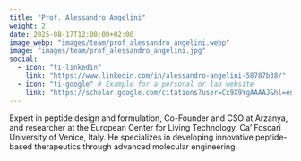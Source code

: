 ```yaml
---
title: "Prof. Alessandro Angelini"
weight: 2
date: 2025-08-17T12:00:00+02:00
image_webp: "images/team/prof_alessandro_angelini.webp"
image: "images/team/prof_alessandro_angelini.jpg"
social:
  - icon: "ti-linkedin"
    link: "https://www.linkedin.com/in/alessandro-angelini-58787b38/"
  - icon: "ti-google" # Example for a personal or lab website
    link: "https://scholar.google.com/citations?user=Cx9X9YgAAAAJ&hl=en"
---
```


Expert in peptide design and formulation, Co-Founder and CSO at Arzanya, and researcher at the European Center for Living Technology, Ca’ Foscari University of Venice, Italy. He specializes in developing innovative peptide-based therapeutics through advanced molecular engineering.

